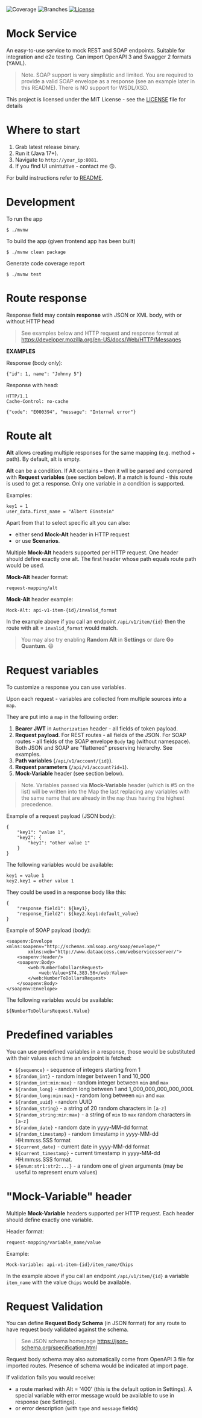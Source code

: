 ![Coverage](.github/badges/jacoco.svg)
![Branches](.github/badges/branches.svg)
[![License](.github/badges/license.svg)](/LICENSE)

# Mock Service

An easy-to-use service to mock REST and SOAP endpoints.
Suitable for integration and e2e testing.
Can import OpenAPI 3 and Swagger 2 formats (YAML).

> Note. SOAP support is very simplistic and limited.
You are required to provide a valid SOAP envelope as a response
(see an example later in this README).
There is NO support for WSDL/XSD.

This project is licensed under the MIT License -
see the [LICENSE](/LICENSE) file for details

# Where to start

1. Grab latest release binary.
2. Run it (Java 17+).
3. Navigate to `http://your_ip:8081`.
4. If you find UI unintuitive - contact me 🙃.

For build instructions refer to [README](/src/main/webapp/README.md).

# Development

To run the app

    $ ./mvnw

To build the app (given frontend app has been built)

    $ ./mvnw clean package

Generate code coverage report

    $ ./mvnw test


# Route response

Response field may contain **response** wtih JSON or XML body, with or without HTTP head

> See examples below and HTTP request and response format at
https://developer.mozilla.org/en-US/docs/Web/HTTP/Messages

**EXAMPLES**

Response (body only):

    {"id": 1, name": "Johnny 5"}

Response with head:

    HTTP/1.1
    Cache-Control: no-cache
        
    {"code": "E000394", "message": "Internal error"}

# Route alt

**Alt** allows creating multiple responses
for the same mapping (e.g. method + path).
By default, alt is empty.

**Alt** can be a condition.
If Alt contains `=` then it wll be parsed and compared
with **Request variables** (see section below).
If a match is found - this route is used to get a response.
Only one variable in a condition is supported.

Examples:

    key1 = 1
    user_data.first_name = "Albert Einstein"

Apart from that to select specific alt you can also:
- either send **Mock-Alt** header in HTTP request
- or use **Scenarios**.

Multiple **Mock-Alt** headers supported per HTTP request.
One header should define exactly one alt.
The first header whose path equals route path would be used.

**Mock-Alt** header format:

    request-mapping/alt

**Mock-Alt** header example:

    Mock-Alt: api-v1-item-{id}/invalid_format

In the example above if you call an endpoint `/api/v1/item/{id}`
then the route with alt = `invalid_format` would match.

> You may also try enabling **Random Alt** in **Settings** or dare **Go Quantum**. 😄

# Request variables

To customize a response you can use variables.

Upon each request - variables are collected from multiple sources into a `map`.

They are put into a `map` in the following order:

1. **Bearer JWT** in `Authorization` header - all fields of token payload.
2. **Request payload**.
For REST routes - all fields of the JSON.
For SOAP routes - all fields of the SOAP envelope `Body` tag (without namespace).
Both JSON and SOAP are "flattened" preserving hierarchy. See examples.
3. **Path variables** (`/api/v1/account/{id}`).
4. **Request parameters** (`/api/v1/account?id=1`).
5. **Mock-Variable** header (see section below).

> Note. Variables passed via **Mock-Variable** header
> (which is #5 on the list) will be written into the Map the last
> replacing any variables with the same name that are already in the `map`
> thus having the highest precedence.  


Example of a request payload (JSON body):

    {
        "key1": "value 1",
        "key2": {
            "key1": "other value 1"
        }
    }

The following variables would be available:

    key1 = value 1
    key2.key1 = other value 1

They could be used in a response body like this:

    {
        "response_field1": ${key1},
        "response_field2": ${key2.key1:default_value}
    }

Example of SOAP payload (body):

    <soapenv:Envelope xmlns:soapenv="http://schemas.xmlsoap.org/soap/envelope/"
            xmlns:web="http://www.dataaccess.com/webservicesserver/">
        <soapenv:Header/>
        <soapenv:Body>
            <web:NumberToDollarsRequest>
                <web:Value>$74,383.56</web:Value>
            </web:NumberToDollarsRequest>
        </soapenv:Body>
    </soapenv:Envelope>

The following variables would be available:

    ${NumberToDollarsRequest.Value}

# Predefined variables

You can use predefined variables in a response, those would be substituted
with their values each time an endpoint is fetched:

- `${sequence}` - sequence of integers starting from 1
- `${random_int}` - random integer between 1 and 10_000
- `${random_int:min:max}` - random integer between `min` and `max`
- `${random_long}` - random long between 1 and 1_000_000_000_000_000L
- `${random_long:min:max}` - random long between `min` and `max`
- `${random_uuid}` - random UUID
- `${random_string}` - a string of 20 random characters in `[a-z]`
- `${random_string:min:max}` - a string of `min` to `max` random characters in `[a-z]`
- `${random_date}` - random date in yyyy-MM-dd format
- `${random_timestamp}` - random timestamp in yyyy-MM-dd HH:mm:ss.SSS format
- `${current_date}` - current date in yyyy-MM-dd format
- `${current_timestamp}` - current timestamp in yyyy-MM-dd HH:mm:ss.SSS format.
- `${enum:str1:str2:...}` - a random one of given arguments (may be useful to represent enum values)

# "Mock-Variable" header

Multiple **Mock-Variable** headers supported per HTTP request.
Each header should define exactly one variable.

Header format:

    request-mapping/variable_name/value
    
Example:

    Mock-Variable: api-v1-item-{id}/item_name/Chips

In the example above if you call an endpoint `/api/v1/item/{id}`
a variable `item_name` with the value `Chips` would be available.

# Request Validation

You can define **Request Body Schema** (in JSON format) for any route
to have request body validated against the schema.

> See JSON schema homepage
https://json-schema.org/specification.html

Request body schema may also automatically come from OpenAPI 3 file
for imported routes.
Presence of schema would be indicated at import page.

If validation fails you would receive:
- a route marked with Alt = '400' (this is the default option in Settings).
  A special variable with error message would be available
  to use in response (see Settings).
- or error description (with `type` and `message` fields)
